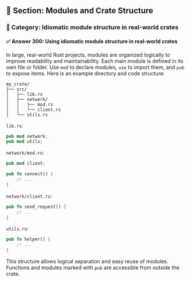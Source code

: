 ## 📘 Section: Modules and Crate Structure  
### 🔹 Category: Idiomatic module structure in real-world crates  
#### ✅ Answer 300: Using idiomatic module structure in real-world crates

In large, real-world Rust projects, modules are organized logically to improve readability and maintainability. Each main module is defined in its own file or folder. Use `mod` to declare modules, `use` to import them, and `pub` to expose items. Here is an example directory and code structure:

```
my_crate/
├── src/
│   ├── lib.rs
│   ├── network/
│   │   ├── mod.rs
│   │   └── client.rs
│   └── utils.rs
```

`lib.rs`:
```rust
pub mod network;
pub mod utils;
```

`network/mod.rs`:
```rust
pub mod client;

pub fn connect() {
    // ...
}
```

`network/client.rs`:
```rust
pub fn send_request() {
    // ...
}
```

`utils.rs`:
```rust
pub fn helper() {
    // ...
}
```

This structure allows logical separation and easy reuse of modules. Functions and modules marked with `pub` are accessible from outside the crate.
